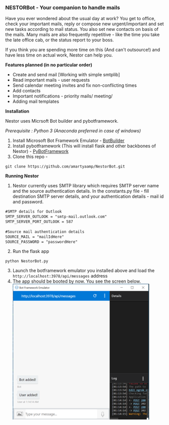 
### NESTORBot - Your companion to handle mails

Have you ever wondered about the usual day at work?
You get to office, check your important mails, reply or compose new urgent/important and set new tasks according to mail status.
You also set new contacts on basis of the mails.
Many mails are also frequently repetitive - like the time you take the late office cab, or the status report to your boss.

If you think you are spending more time on this (And can't outsource!) and have less time on actual work, Nestor can help you.

**Features planned (in no particular order)**
- Create and send mail [Working with simple smtplib]
- Read important mails - user requests
- Send calendar meeting invites and fix non-conflicting times
- Add contacts
- Important notifications - priority mails/ meeting/ 
- Adding mail templates

**Installation**

Nestor uses Micrsoft Bot builder and pybotframework.

_Prerequisite : Python 3 (Anaconda preferred in case of windows)_
1. Install Microsoft Bot Framework Emulator - [BotBuilder](https://github.com/Microsoft/BotFramework-Emulator)
2. Install pybotframework (This will install flask and other backbones of Nestor) - [PyBotFramework](https://github.com/michhar/pybotframework)
3. Clone this repo -
```
git clone https://github.com/amartyaamp/NestorBot.git
```
**Running Nestor**
1. Nestor currently uses SMTP library which requires SMTP server name and the source authentication details.
In the constants.py file - fill destination SMTP server details, and your authentication details - mail id and password.  
```
#SMTP details for Outlook
SMTP_SERVER_OUTLOOK = "smtp-mail.outlook.com"
SMTP_SERVER_PORT_OUTLOOK = 587

#Source mail authentication details
SOURCE_MAIL = "mailIdHere"
SOURCE_PASSWORD = "passwordHere"
```

2. Run the flask app
```
python NestorBot.py
```
3. Launch the botframework emulator you installed above and load the ``` http://localhost:3978/api/messages``` address
4. The app should be booted by now. You see the screen below.
<img src="https://raw.githubusercontent.com/amartyaamp/NestorBot/master/res/img/botframework_start.PNG" height="50%" width="90%"></img> 
